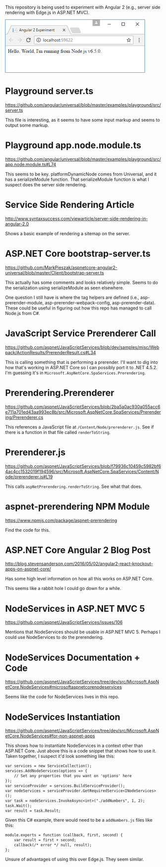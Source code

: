 This repository is being used to experiment with Angular 2 (e.g., server side rendering with Edge.js in ASP.NET MVC).

![Hello World](images/hello.png?raw=true "Hello World")

# Playground server.ts

https://github.com/angular/universal/blob/master/examples/playground/src/server.ts

This file is interesting, as it seems to have some input markup and seems to output some markup.

# Playground app.node.module.ts

https://github.com/angular/universal/blob/master/examples/playground/src/app.node.module.ts#L74

This seems to be key.
platformDynamicNode comes from Universal, and it has a serializeModule function.
That serializeModule function is what I suspect does the server side rendering.

# Service Side Rendering Article

http://www.syntaxsuccess.com/viewarticle/server-side-rendering-in-angular-2.0

Shows a basic example of rendering a sitemap on the server.

# ASP.NET Core bootstrap-server.ts

https://github.com/MarkPieszak/aspnetcore-angular2-universal/blob/master/Client/bootstrap-server.ts

This actually has some comments and looks relatively simple.
Seems to do the serialization using serializeModule as seen elsewhere.

One question I still have is where the tag helpers are defined (i.e., asp-prerender-module, asp-prerender-webpack-config, asp-prerender-data). These could be useful in figuring out how this repo has managed to call Node.js from C#.

# JavaScript Service Prerenderer Call

https://github.com/aspnet/JavaScriptServices/blob/dev/samples/misc/Webpack/ActionResults/PrerenderResult.cs#L34

This is calling something that is performing a prerender.
I'll want to dig into how that's working in ASP.NET Core so I can possibly port it to .NET 4.5.2.
I'm guessing it's in `Microsoft.AspNetCore.SpaServices.Prerendering`.

# Prerendering.Prerenderer

https://github.com/aspnet/JavaScriptServices/blob/2ba5a0ac930a055acc6e711a701ed43aa993ec8b/src/Microsoft.AspNetCore.SpaServices/Prerendering/Prerenderer.cs

This references a JavaScript file at `/Content/Node/prerenderer.js`.
See if there is a function in that file called `renderToString`.

# Prerenderer.js

https://github.com/aspnet/JavaScriptServices/blob/f79936c10459c5982bf64ac4cc1532019f194596/src/Microsoft.AspNetCore.SpaServices/Content/Node/prerenderer.js#L19

This calls `aspNetPrerendering.renderToString`.
See what that does.

# aspnet-prerendering NPM Module

https://www.npmjs.com/package/aspnet-prerendering

Find the code for this.

# ASP.NET Core Angular 2 Blog Post

http://blog.stevensanderson.com/2016/05/02/angular2-react-knockout-apps-on-aspnet-core/

Has some high level information on how all this works on ASP.NET Core.

This seems like a rabbit hole I could go down for a while.

# NodeServices in ASP.NET MVC 5

https://github.com/aspnet/JavaScriptServices/issues/106

Mentions that NodeServices should be usable in ASP.NET MVC 5.
Perhaps I could use NodeServices to do the prerendering.

# NodeServices Documentation + Code

https://github.com/aspnet/JavaScriptServices/tree/dev/src/Microsoft.AspNetCore.NodeServices#microsoftaspnetcorenodeservices

Seems like the code for NodeServices lives in this repo.

# NodeServices Instantiation

https://github.com/aspnet/JavaScriptServices/tree/dev/src/Microsoft.AspNetCore.NodeServices#for-non-aspnet-apps

This shows how to instantiate NodeServices in a context other than ASP.NET Core.
Just above this is a code snippet that shows how to use it.
Taken together, I suspect it'd look something like this:

```
var services = new ServiceCollection();
services.AddNodeServices(options => {
    // Set any properties that you want on 'options' here
});
var serviceProvider = services.BuildServiceProvider();
var nodeServices = serviceProvider.GetRequiredService<INodeServices>();
var task = nodeServices.InvokeAsync<int>("./addNumbers", 1, 2);
task.Wait();
var result = task.Result;
```

Given this C# example, there would need to be a `addNumbers.js` files like this:

```
module.exports = function (callback, first, second) {
    var result = first + second;
    callback(/* error */ null, result);
};
```

Unsure of advantages of using this over Edge.js.
They seem similar.